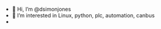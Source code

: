 - 👋 Hi, I’m @dsimonjones
- 👀 I’m interested in Linux, python, plc, automation, canbus
- 

<!---
dsimonjones/dsimonjones is a ✨ special ✨ repository because its `README.md` (this file) appears on your GitHub profile.
You can click the Preview link to take a look at your changes.
--->
